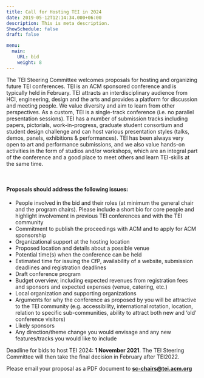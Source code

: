 ```yaml
---
title: Call for Hosting TEI in 2024
date: 2019-05-12T12:14:34.000+06:00
description: This is meta description.
ShowSchedule: false
draft: false

menu:
  main:
    URL: bid
    weight: 8
---
```


The TEI Steering Committee welcomes proposals for hosting and organizing future TEI conferences. TEI is an ACM sponsored conference and is typically held in February. TEI attracts an interdisciplinary audience from HCI, engineering, design and the arts and provides a platform for discussion and meeting people. We value diversity and aim to learn from other perspectives. As a custom, TEI is a single-track conference (i.e. no parallel presentation sessions). TEI has a number of submission tracks including papers, pictorials, work-in-progress, graduate student consortium and student design challenge and can host various presentation styles (talks, demos, panels, exhibitions & performances). TEI has been always very open to art and performance submissions, and we also value hands-on activities in the form of studios and/or workshops, which are an integral part of the conference and a good place to meet others and learn TEI-skills at the same time.

&nbsp;

#### Proposals should address the following issues:

- People involved in the bid and their roles (at minimum the general chair and the program chairs). Please include a short bio for core people and highlight involvement in previous TEI conferences and with the TEI community
- Commitment to publish the proceedings with ACM and to apply for ACM sponsorship
- Organizational support at the hosting location
- Proposed location and details about a possible venue
- Potential time(s) when the conference can be held
- Estimated time for issuing the CfP, availability of a website, submission deadlines and registration deadlines
- Draft conference program
- Budget overview, including expected revenues from registration fees and sponsors and expected expenses (venue, catering, etc.)
- Local organization and supporting organizations
- Arguments for why the conference as proposed by you will be attractive to the TEI community (e.g. accessibility, international rotation, location, relation to specific sub-communities, ability to attract both new and ‘old’ conference visitors)
- Likely sponsors
- Any direction/theme change you would envisage and any new features/tracks you would like to include

Deadline for bids to host TEI 2024: **1 November 2021**. The TEI Steering Committee will then take the final decision in February after TEI2022.

Please email your proposal as a PDF document to **<sc-chairs@tei.acm.org>**
